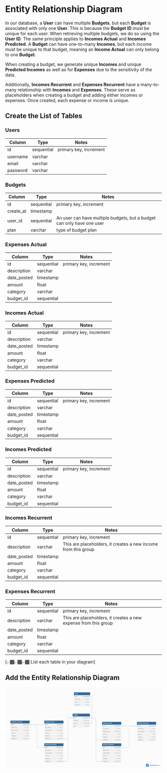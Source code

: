# Entity Relationship Diagram

In our database, a **User** can have multiple **Budgets**, but each **Budget** is associated with only one **User**. This is because the **Budget ID** must be unique for each user. When retrieving multiple budgets, we do so using the **User ID**. The same principle applies to **Incomes Actual** and **Incomes Predicted**. A **Budget** can have one-to-many **Incomes**, but each income must be unique to that budget, meaning an **Income Actual** can only belong to one **Budget**.

When creating a budget, we generate unique **Incomes** and unique **Predicted Incomes** as well as for **Expenses** due to the sensitivity of the data.

Additionally, **Incomes Recurrent** and **Expenses Recurrent** have a many-to-many relationship with **Incomes** and **Expenses**. These serve as placeholders when creating a budget and adding either incomes or expenses. Once created, each expense or income is unique.

## Create the List of Tables

### Users
| Column   | Type       | Notes                        |
|----------|------------|------------------------------|
| id       | sequential | primary key, increment       |
| username | varchar    |                              |
| email    | varchar    |                              |
| password | varchar    |                              |

### Budgets
| Column    | Type       | Notes                                                         |
|-----------|------------|---------------------------------------------------------------|
| id        | sequential | primary key, increment                                        |
| create_at | timestamp  |                                                               |
| user_id   | sequential | An user can have multiple budgets, but a budget can only have one user |
| plan      | varchar    | type of budget plan                                           |

### Expenses Actual
| Column       | Type       | Notes                        |
|--------------|------------|------------------------------|
| id           | sequential | primary key, increment       |
| description  | varchar    |                              |
| date_posted  | timestamp  |                              |
| amount       | float      |                              |
| category     | varchar    |                              |
| budget_id    | sequential |                              |

### Incomes Actual
| Column       | Type       | Notes                        |
|--------------|------------|------------------------------|
| id           | sequential | primary key, increment       |
| description  | varchar    |                              |
| date_posted  | timestamp  |                              |
| amount       | float      |                              |
| category     | varchar    |                              |
| budget_id    | sequential |                              |

### Expenses Predicted
| Column       | Type       | Notes                        |
|--------------|------------|------------------------------|
| id           | sequential | primary key, increment       |
| description  | varchar    |                              |
| date_posted  | timestamp  |                              |
| amount       | float      |                              |
| category     | varchar    |                              |
| budget_id    | sequential |                              |

### Incomes Predicted
| Column       | Type       | Notes                        |
|--------------|------------|------------------------------|
| id           | sequential | primary key, increment       |
| description  | varchar    |                              |
| date_posted  | timestamp  |                              |
| amount       | float      |                              |
| category     | varchar    |                              |
| budget_id    | sequential |                              |

### Incomes Recurrent
| Column       | Type       | Notes                                                      |
|--------------|------------|------------------------------------------------------------|
| id           | sequential | primary key, increment                                     |
| description  | varchar    | This are placeholders, it creates a new income from this group |
| date_posted  | timestamp  |                                                            |
| amount       | float      |                                                            |
| category     | varchar    |                                                            |
| budget_id    | sequential |                                                            |

### Expenses Recurrent
| Column       | Type       | Notes                                                      |
|--------------|------------|------------------------------------------------------------|
| id           | sequential | primary key, increment                                     |
| description  | varchar    | This are placeholders, it creates a new expense from this group |
| date_posted  | timestamp  |                                                            |
| amount       | float      |                                                            |
| category     | varchar    |                                                            |
| budget_id    | sequential |                                                            |


[👉🏾👉🏾👉🏾 List each table in your diagram]

## Add the Entity Relationship Diagram

[//]: # ([👉🏾👉🏾👉🏾 Include an image or images of the diagram below. You may also wish to use the following markdown syntax to outline each table, as per your preference.])

![budgetit.png](budgetit.png)

